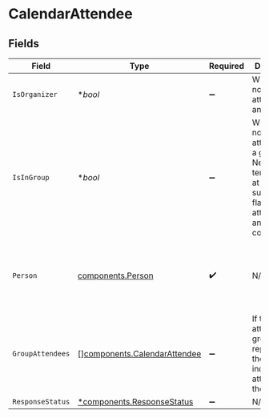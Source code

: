 # CalendarAttendee


## Fields

| Field                                                                                                                              | Type                                                                                                                               | Required                                                                                                                           | Description                                                                                                                        | Example                                                                                                                            |
| ---------------------------------------------------------------------------------------------------------------------------------- | ---------------------------------------------------------------------------------------------------------------------------------- | ---------------------------------------------------------------------------------------------------------------------------------- | ---------------------------------------------------------------------------------------------------------------------------------- | ---------------------------------------------------------------------------------------------------------------------------------- |
| `IsOrganizer`                                                                                                                      | **bool*                                                                                                                            | :heavy_minus_sign:                                                                                                                 | Whether or not this attendee is an organizer.                                                                                      |                                                                                                                                    |
| `IsInGroup`                                                                                                                        | **bool*                                                                                                                            | :heavy_minus_sign:                                                                                                                 | Whether or not this attendee is in a group. Needed temporarily at least to support both flat attendees and tree for compatibility. |                                                                                                                                    |
| `Person`                                                                                                                           | [components.Person](../../models/components/person.md)                                                                             | :heavy_check_mark:                                                                                                                 | N/A                                                                                                                                | {<br/>"name": "George Clooney",<br/>"obfuscatedId": "abc123"<br/>}                                                                 |
| `GroupAttendees`                                                                                                                   | [][components.CalendarAttendee](../../models/components/calendarattendee.md)                                                       | :heavy_minus_sign:                                                                                                                 | If this attendee is a group, represents the list of individual attendees in the group.                                             |                                                                                                                                    |
| `ResponseStatus`                                                                                                                   | [*components.ResponseStatus](../../models/components/responsestatus.md)                                                            | :heavy_minus_sign:                                                                                                                 | N/A                                                                                                                                |                                                                                                                                    |